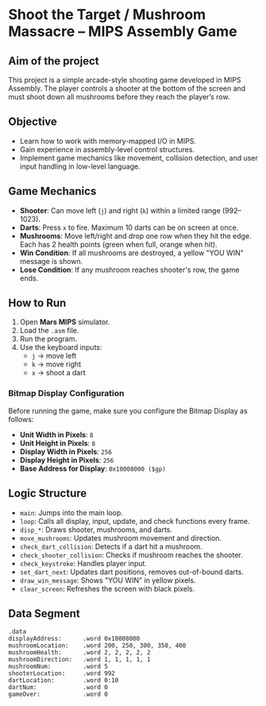 # Shoot the Target / Mushroom Massacre – MIPS Assembly Game

## Aim of the project
This project is a simple arcade-style shooting game developed in MIPS Assembly. The player controls a shooter at the bottom of the screen and must shoot down all mushrooms before they reach the player’s row.

## Objective

- Learn how to work with memory-mapped I/O in MIPS.
- Gain experience in assembly-level control structures.
- Implement game mechanics like movement, collision detection, and user input handling in low-level language.

## Game Mechanics

- **Shooter**: Can move left (`j`) and right (`k`) within a limited range (992–1023).
- **Darts**: Press `x` to fire. Maximum 10 darts can be on screen at once.
- **Mushrooms**: Move left/right and drop one row when they hit the edge. Each has 2 health points (green when full, orange when hit).
- **Win Condition**: If all mushrooms are destroyed, a yellow "YOU WIN" message is shown.
- **Lose Condition**: If any mushroom reaches shooter's row, the game ends.

## How to Run

1. Open **Mars MIPS** simulator.
2. Load the `.asm` file.
3. Run the program.
4. Use the keyboard inputs:
   - `j` → move left
   - `k` → move right
   - `x` → shoot a dart

### Bitmap Display Configuration

Before running the game, make sure you configure the Bitmap Display as follows:

- **Unit Width in Pixels**: `8`
- **Unit Height in Pixels**: `8`
- **Display Width in Pixels**: `256`
- **Display Height in Pixels**: `256`
- **Base Address for Display**: `0x10008000 ($gp)`


## Logic Structure 

- `main`: Jumps into the main loop.
- `loop`: Calls all display, input, update, and check functions every frame.
- `disp_*`: Draws shooter, mushrooms, and darts.
- `move_mushrooms`: Updates mushroom movement and direction.
- `check_dart_collision`: Detects if a dart hit a mushroom.
- `check_shooter_collision`: Checks if mushroom reaches the shooter.
- `check_keystroke`: Handles player input.
- `set_dart_next`: Updates dart positions, removes out-of-bound darts.
- `draw_win_message`: Shows "YOU WIN" in yellow pixels.
- `clear_screen`: Refreshes the screen with black pixels.

## Data Segment

```assembly
.data
displayAddress:      .word 0x10008000
mushroomLocation:    .word 200, 250, 300, 350, 400
mushroomHealth:      .word 2, 2, 2, 2, 2
mushroomDirection:   .word 1, 1, 1, 1, 1
mushroomNum:         .word 5
shooterLocation:     .word 992
dartLocation:        .word 0:10
dartNum:             .word 0
gameOver:            .word 0
